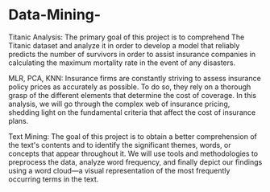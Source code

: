 # Data-Mining-

Titanic Analysis: The primary goal of this project is to comprehend The Titanic dataset and analyze it in order to develop a model that reliably predicts the number of survivors in order to assist insurance companies in calculating the maximum mortality rate in the event of any disasters. 

MLR, PCA, KNN: Insurance firms are constantly striving to assess insurance policy prices as accurately as possible. To do so, they rely on a thorough grasp of the different elements that determine the cost of coverage. In this analysis, we will go through the complex web of insurance pricing, shedding light on the fundamental criteria that affect the cost of insurance plans.

Text Mining: The goal of this project is to obtain a better comprehension of the text's contents and to identify the significant themes, words, or concepts that appear throughout it. We will use tools and methodologies to preprocess the data, analyze word frequency, and finally depict our findings using a word cloud—a visual representation of the most frequently occurring terms in the text.
